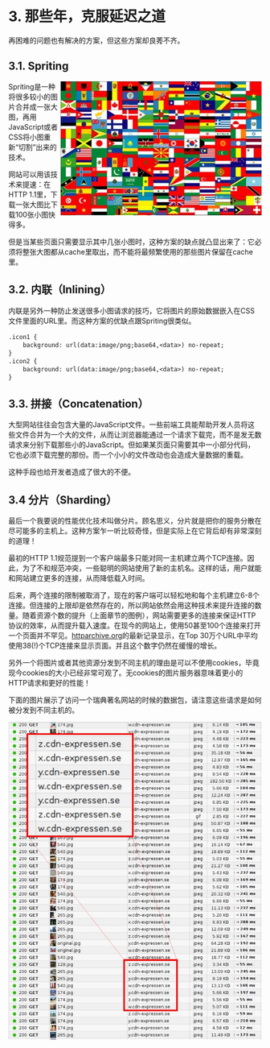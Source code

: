 # 3. 那些年，克服延迟之道

再困难的问题也有解决的方案，但这些方案却良莠不齐。

## 3.1. Spriting 
<!-- Spriting有任何中文翻译么？雪碧图？精灵图？ -->
<img style="float: right;" src="https://raw.githubusercontent.com/bagder/http2-explained/master/images/spriting.jpg" />

Spriting是一种将很多较小的图片合并成一张大图，再用JavaScript或者CSS将小图重新“切割”出来的技术。

网站可以用该技术来提速：在HTTP 1.1里，下载一张大图比下载100张小图快得多。

但是当某些页面只需要显示其中几张小图时，这种方案的缺点就凸显出来了：它必须将整张大图都从cache里取出，而不能将最频繁使用的那些图片保留在cache里。

## 3.2. 内联（Inlining）

内联是另外一种防止发送很多小图请求的技巧，它将图片的原始数据嵌入在CSS文件里面的URL里。而这种方案的优缺点跟Spriting很类似。

    .icon1 {
        background: url(data:image/png;base64,<data>) no-repeat;
	}
    .icon2 {
        background: url(data:image/png;base64,<data>) no-repeat;
	}

## 3.3. 拼接（Concatenation）

大型网站往往会包含大量的JavaScript文件。一些前端工具能帮助开发人员将这些文件合并为一个大的文件，从而让浏览器能通过一个请求下载完，而不是发无数请求来分别下载那些小的JavaScript。但如果某页面只需要其中一小部分代码，它也必须下载完整的那份。而一个小小的文件改动也会造成大量数据的重载。

这种手段也给开发者造成了很大的不便。

## 3.4 分片（Sharding）

最后一个我要说的性能优化技术叫做分片。顾名思义，分片就是把你的服务分散在尽可能多的主机上。这种方案乍一听比较奇怪，但是实际上在它背后却有非常深刻的道理！

最初的HTTP 1.1规范提到一个客户端最多只能对同一主机建立两个TCP连接。因此，为了不和规范冲突，一些聪明的网站使用了新的主机名。这样的话，用户就能和网站建立更多的连接，从而降低载入时间。

后来，两个连接的限制被取消了，现在的客户端可以轻松地和每个主机建立6-8个连接。但连接的上限却是依然存在的，所以网站依然会用这种技术来提升连接的数量。随着资源个数的提升（上面章节的图例），网站需要更多的连接来保证HTTP协议的效率，从而提升载入速度。在现今的网站上，使用50甚至100个连接来打开一个页面并不罕见。[httparchive.org](http://httparchive.org)的最新记录显示，在Top 30万个URL中平均使用38(!)个TCP连接来显示页面。并且这个数字仍然在缓慢的增长。

另外一个将图片或者其他资源分发到不同主机的理由是可以不使用cookies，毕竟现今cookies的大小已经非常可观了。无cookies的图片服务器意味着更小的HTTP请求和更好的性能！

下面的图片展示了访问一个瑞典著名网站的时候的数据包，请注意这些请求是如何被分发到不同主机的。

![image sharding at expressen.se](https://raw.githubusercontent.com/bagder/http2-explained/master/images/expressen-sharding.jpg)

<!-- Review备注：这一章翻译已经没有明显问题。 -->